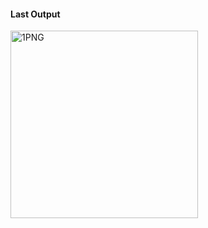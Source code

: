 #### Last Output
<img alt="1PNG" width=300 src="https://user-images.githubusercontent.com/57215584/156911191-58a14ffb-671a-43f2-bf0f-36b815683dde.png">

